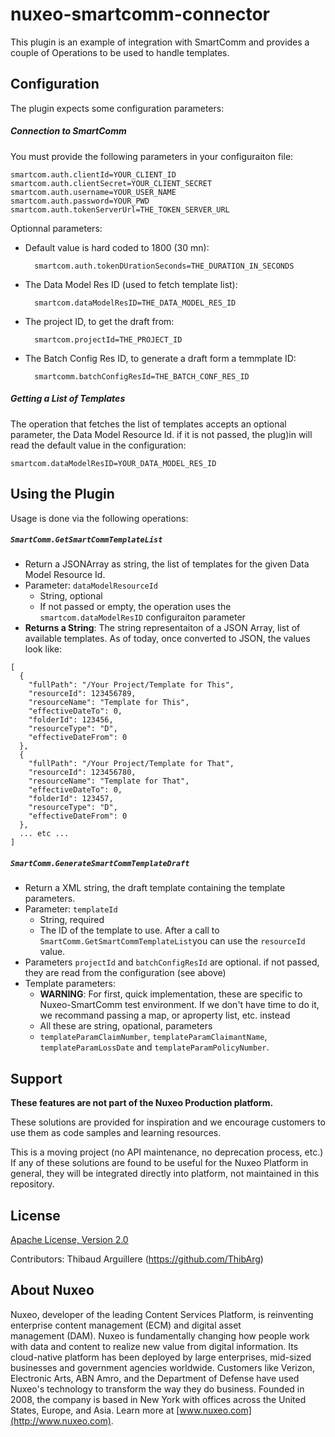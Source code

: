 # nuxeo-smartcomm-connector

This plugin is an example of integration with SmartComm and provides a couple of Operations to be used to handle templates.

## Configuration
The plugin expects some configuration parameters:

##### Connection to SmartComm
You must provide the following parameters in your configuraiton file:

```
smartcom.auth.clientId=YOUR_CLIENT_ID
smartcom.auth.clientSecret=YOUR_CLIENT_SECRET
smartcom.auth.username=YOUR_USER_NAME
smartcom.auth.password=YOUR_PWD
smartcom.auth.tokenServerUrl=THE_TOKEN_SERVER_URL
```

Optionnal parameters:

* Default value is hard coded to 1800 (30 mn):

        smartcom.auth.tokenDUrationSeconds=THE_DURATION_IN_SECONDS

* The Data Model Res ID (used to fetch template list):

        smartcom.dataModelResID=THE_DATA_MODEL_RES_ID

* The project ID, to get the draft from:

        smartcom.projectId=THE_PROJECT_ID

* The Batch Config Res ID, to generate a draft form a temmplate ID:

        smartcomm.batchConfigResId=THE_BATCH_CONF_RES_ID


##### Getting a List of Templates

The operation that fetches the list of templates accepts an optional parameter, the Data Model Resource Id. if it is not passed, the plug)in will read the default value in the configuration:
```
smartcom.dataModelResID=YOUR_DATA_MODEL_RES_ID
```

## Using the Plugin
Usage is done via the following operations:

##### `SmartComm.GetSmartCommTemplateList`
* Return a JSONArray as string, the list of templates for the given Data Model Resource Id.
* Parameter: `dataModelResourceId`
  * String, optional
  * If not passed or empty, the operation uses the `smartcom.dataModelResID` configuraiton parameter
* **Returns a String**: The string representaiton of a JSON Array, list of available templates. As of today, once converted to JSON, the values look like:

```
[
  {
    "fullPath": "/Your Project/Template for This",
    "resourceId": 123456789,
    "resourceName": "Template for This",
    "effectiveDateTo": 0,
    "folderId": 123456,
    "resourceType": "D",
    "effectiveDateFrom": 0
  },
  {
    "fullPath": "/Your Project/Template for That",
    "resourceId": 123456780,
    "resourceName": "Template for That",
    "effectiveDateTo": 0,
    "folderId": 123457,
    "resourceType": "D",
    "effectiveDateFrom": 0
  },
  ... etc ...
]
```


##### `SmartComm.GenerateSmartCommTemplateDraft`
* Return a XML string, the draft template containing the template parameters.
* Parameter: `templateId`
  * String, required
  * The ID of the template to use. After a call to `SmartComm.GetSmartCommTemplateList`you can use the `resourceId ` value.
* Parameters `projectId` and `batchConfigResId` are optional. if not passed, they are read from the configuration (see above)
* Template parameters:
  * **WARNING**: For first, quick implementation, these are specific to Nuxeo-SmartComm test environment. If we don't have time to do it, we recommand passing a map, or aproperty list, etc. instead
  * All these are string, opational, parameters
  * `templateParamClaimNumber`, `templateParamClaimantName`, `templateParamLossDate` and `templateParamPolicyNumber`.



## Support

**These features are not part of the Nuxeo Production platform.**

These solutions are provided for inspiration and we encourage customers to use them as code samples and learning resources.

This is a moving project (no API maintenance, no deprecation process, etc.) If any of these solutions are found to be useful for the Nuxeo Platform in general, they will be integrated directly into platform, not maintained in this repository.


## License

[Apache License, Version 2.0](http://www.apache.org/licenses/LICENSE-2.0)

Contributors:
Thibaud Arguillere (https://github.com/ThibArg)

## About Nuxeo

Nuxeo, developer of the leading Content Services Platform, is reinventing enterprise content management (ECM) and digital asset management (DAM). Nuxeo is fundamentally changing how people work with data and content to realize new value from digital information. Its cloud-native platform has been deployed by large enterprises, mid-sized businesses and government agencies worldwide. Customers like Verizon, Electronic Arts, ABN Amro, and the Department of Defense have used Nuxeo's technology to transform the way they do business. Founded in 2008, the company is based in New York with offices across the United States, Europe, and Asia. Learn more at [www.nuxeo.com](http://www.nuxeo.com).
